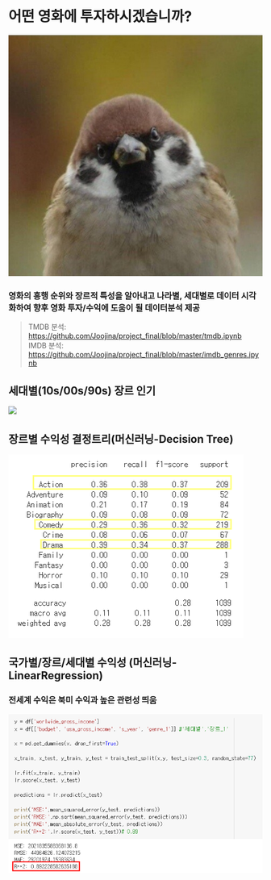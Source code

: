 # 어떤 영화에 투자하시겠습니까?
<img width="" height="" src='https://github.com/Joojina/Joojina/blob/master/20200318_120525.png'></img>


### 영화의 흥행 순위와 장르적 특성을 알아내고 나라별, 세대별로 데이터 시각화하여 향후 영화 투자/수익에 도움이 될 데이터분석 제공 
> TMDB 분석: https://github.com/Joojina/project_final/blob/master/tmdb.ipynb<br/>
> IMDB 분석: https://github.com/Joojina/project_final/blob/master/imdb_genres.ipynb

## 세대별(10s/00s/90s) 장르 인기
<img width="" height="" src='https://github.com/Joojina/test_Django/blob/master/hello/g_s.jpg'></img>


## 장르별 수익성 결정트리(머신러닝-Decision Tree)
<img width="" height="" src='https://github.com/Joojina/Joojina/blob/master/genre_dt.png'></img>


## 국가별/장르/세대별 수익성 (머신러닝-LinearRegression)
### 전세계 수익은 북미 수익과 높은 관련성 띄움
<img width="" height="" src='https://github.com/Joojina/Joojina/blob/master/lr_usa_gr.png'></img>




